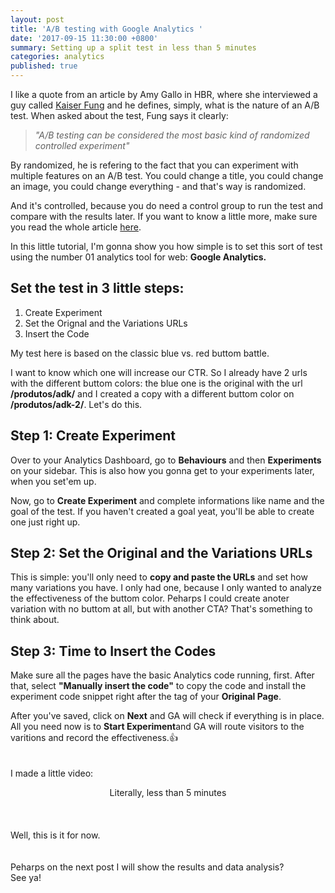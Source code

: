 ```yaml
---
layout: post
title: 'A/B testing with Google Analytics '
date: '2017-09-15 11:30:00 +0800'
summary: Setting up a split test in less than 5 minutes
categories: analytics
published: true
---
```

I like a quote from an article by Amy Gallo in HBR, where she interviewed a guy called [Kaiser Fung](http://www.kaiserfung.com/) and he defines, simply, what is the nature of an A/B test. When asked about the test, Fung says it clearly:

> _"A/B testing can be considered the most basic kind of randomized controlled experiment"_


By randomized, he is refering to the fact that you can experiment with multiple features on an A/B test. You could change a title, you could change an image, you could change everything - and that's way is randomized. 

And it's controlled, because you do need a control group to run the test and compare with the results later. If you want to know a little more, make sure you read the whole article [here](https://hbr.org/2017/06/a-refresher-on-ab-testing).

In this little tutorial, I'm gonna show you how simple is to set this sort of test using the number 01 analytics tool for web: **Google Analytics.**


## Set the test in 3 little steps:

1. Create Experiment
2. Set the Orignal and the Variations URLs
3. Insert the Code 

My test here is based on the classic blue vs. red buttom battle. 

I want to know which one will increase our CTR. So I already have 2 urls with the different buttom colors: the blue one is the original with the url **/produtos/adk/** and I created a copy with a different buttom color on **/produtos/adk-2/**. Let's do this. 

## Step 1: Create Experiment 
Over to your Analytics Dashboard, go to **Behaviours** and then **Experiments** on your sidebar. This is also how you gonna get to your experiments later, when you set'em up. 

Now, go to **Create Experiment** and complete informations like name and the goal of the test. If you haven't created a goal yeat, you'll be able to create one just right up. 

## Step 2: Set the Original and the Variations URLs 
This is simple: you'll only need to **copy and paste the URLs** and set how many variations you have. I only had one, because I only wanted to analyze the effectiveness of the buttom color. Peharps I could create anoter variation with no buttom at all, but with another CTA? That's something to think about. 


## Step 3: Time to Insert the Codes
Make sure all the pages have the basic Analytics code running, first. After that, select **"Manually insert the code"** to copy the code and install the experiment code snippet right after the <head> tag of your **Original Page**. 
  
  
After you've saved, click on **Next** and GA will check if everything is in place. All you need now is to **Start Experiment**and GA will route visitors to the varitions and record the effectiveness.:+1:
<br>
<br>
<br>
I made a little video:

<center>Literally, less than 5 minutes</center> 
<br> <br> <br> 
Well, this is it for now.<br> <br> <br> 
Peharps on the next post I will show the results and data analysis?<br> 
See ya!

